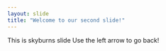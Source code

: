 ```yaml
---
layout: slide
title: "Welcome to our second slide!"
---
```

This is skyburns slide
Use the left arrow to go back!
